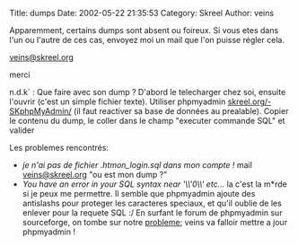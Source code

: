 Title: dumps
Date: 2002-05-22 21:35:53
Category: Skreel
Author: veins

Apparemment, certains dumps sont absent ou foireux.
Si vous etes dans l'un ou l'autre de ces cas, envoyez moi un mail que l'on puisse régler cela.

veins@skreel.org

merci

n.d.k` : Que faire avec son dump ?
D'abord le telecharger chez soi, ensuite l'ouvrir (c'est un simple fichier texte).
Utiliser phpmyadmin [skreel.org/-SKphpMyAdmin/](http://www.skreel.org/-SKphpMyAdmin/) (il faut reactiver sa base de données au prealable). Copier le contenu du dump, le coller dans le champ "executer commande SQL" et valider

Les problemes rencontrés:
- *je n'ai pas de fichier .htmon_login.sql dans mon compte !*
mail veins@skreel.org "ou est mon dump ?"
- *You have an error in your SQL syntax near '\\\\'0\\\\' etc...*
la c'est la m*rde si je peux me permettre. Il semble que phpmyadmin ajoute des antislashs pour proteger les caracteres speciaux, et qu'il oublie de les enlever pour la requete SQL :/
En surfant le forum de phpmyadmin sur sourceforge, on tombe sur notre [probleme](http://sourceforge.net/forum/forum.php?thread_id=681174&forum_id=72909); veins va falloir mettre a jour phpmyadmin !

